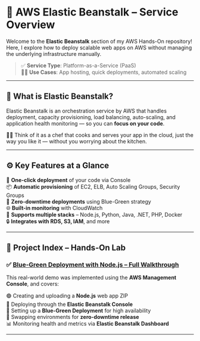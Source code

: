 # 🌿 AWS Elastic Beanstalk – Service Overview

Welcome to the **Elastic Beanstalk** section of my AWS Hands-On repository!  
Here, I explore how to deploy scalable web apps on AWS without managing the underlying infrastructure manually.

> ✅ **Service Type**: Platform-as-a-Service (PaaS)  
> 🧑‍💻 **Use Cases**: App hosting, quick deployments, automated scaling

---

## 🌟 What is Elastic Beanstalk?

Elastic Beanstalk is an orchestration service by AWS that handles deployment, capacity provisioning, load balancing, auto-scaling, and application health monitoring — so you can **focus on your code**.

🧑‍🍳 Think of it as a chef that cooks and serves your app in the cloud, just the way you like it — without you worrying about the kitchen.

---

## ⚙️ Key Features at a Glance

🚀 **One-click deployment** of your code via Console  
📦 **Automatic provisioning** of EC2, ELB, Auto Scaling Groups, Security Groups  
🔄 **Zero-downtime deployments** using Blue-Green strategy  
🌐 **Built-in monitoring** with CloudWatch  
🎯 **Supports multiple stacks** – Node.js, Python, Java, .NET, PHP, Docker  
🔒 **Integrates with RDS, S3, IAM**, and more  

---

## 📂 Project Index – Hands-On Lab

### ✅ [Blue-Green Deployment with Node.js – Full Walkthrough](./01-Blue-Green-Deployment-With-NodeJS/01-blue-green-deployment-with-nodejs.md)

This real-world demo was implemented using the **AWS Management Console**, and covers:

🟢 Creating and uploading a **Node.js** web app ZIP  
🧭 Deploying through the **Elastic Beanstalk Console**  
🔁 Setting up a **Blue-Green Deployment** for high availability  
🔀 Swapping environments for **zero-downtime release**  
📊 Monitoring health and metrics via **Elastic Beanstalk Dashboard**

---
